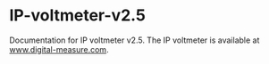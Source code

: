# IP-voltmeter-v2.5
Documentation for IP voltmeter v2.5. The IP voltmeter is available at www.digital-measure.com.
